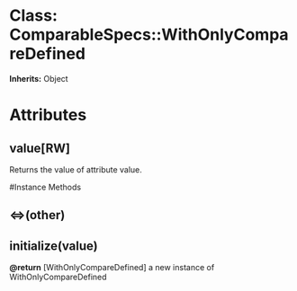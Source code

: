 # Class: ComparableSpecs::WithOnlyCompareDefined
**Inherits:** Object
    



# Attributes
## value[RW] [](#attribute-i-value)
Returns the value of attribute value.


#Instance Methods
## <=>(other) [](#method-i-<=>)

## initialize(value) [](#method-i-initialize)

**@return** [WithOnlyCompareDefined] a new instance of WithOnlyCompareDefined

